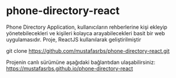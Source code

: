 # phone-directory-react
Phone Directory Application, kullanıcıların rehberlerine kişi ekleyip yönetebilecekleri ve kişileri kolayca arayabilecekleri basit bir web uygulamasıdır. Proje, ReactJS kullanılarak geliştirilmiştir

git clone https://github.com/mustafasrbs/phone-directory-react.git

Projenin canlı sürümüne aşağıdaki bağlantıdan ulaşabilirsiniz:
https://mustafasrbs.github.io/phone-directory-react
